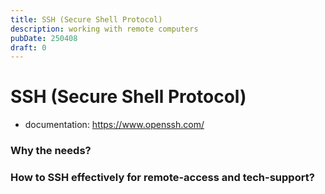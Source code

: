 ```yaml
---
title: SSH (Secure Shell Protocol)
description: working with remote computers
pubDate: 250408
draft: 0
---
```


# SSH (Secure Shell Protocol)

- documentation: https://www.openssh.com/
### Why the needs?
### How to SSH effectively for remote-access and tech-support?

